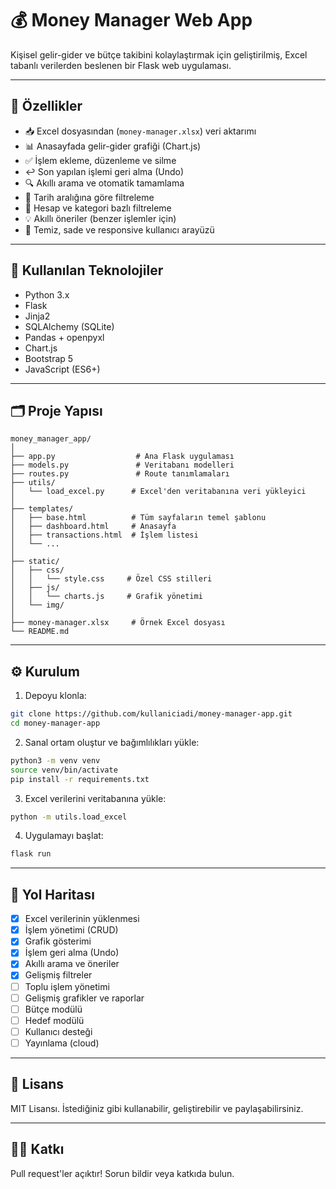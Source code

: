 # 💰 Money Manager Web App

Kişisel gelir-gider ve bütçe takibini kolaylaştırmak için geliştirilmiş, Excel tabanlı verilerden beslenen bir Flask web uygulaması.

---

## 🚀 Özellikler

- 📥 Excel dosyasından (`money-manager.xlsx`) veri aktarımı
- 📊 Anasayfada gelir-gider grafiği (Chart.js)
- ✅ İşlem ekleme, düzenleme ve silme
- ↩️ Son yapılan işlemi geri alma (Undo)
- 🔍 Akıllı arama ve otomatik tamamlama
- 📅 Tarih aralığına göre filtreleme
- 📂 Hesap ve kategori bazlı filtreleme
- 💡 Akıllı öneriler (benzer işlemler için)
- 🎨 Temiz, sade ve responsive kullanıcı arayüzü

---

## 🧰 Kullanılan Teknolojiler

- Python 3.x
- Flask
- Jinja2
- SQLAlchemy (SQLite)
- Pandas + openpyxl
- Chart.js
- Bootstrap 5
- JavaScript (ES6+)

---

## 🗂️ Proje Yapısı

```
money_manager_app/
│
├── app.py                  # Ana Flask uygulaması
├── models.py               # Veritabanı modelleri
├── routes.py               # Route tanımlamaları
├── utils/
│   └── load_excel.py      # Excel'den veritabanına veri yükleyici
│
├── templates/
│   ├── base.html          # Tüm sayfaların temel şablonu
│   ├── dashboard.html     # Anasayfa
│   ├── transactions.html  # İşlem listesi
│   └── ...                 
│
├── static/
│   ├── css/
│   │   └── style.css     # Özel CSS stilleri
│   ├── js/
│   │   └── charts.js     # Grafik yönetimi
│   └── img/
│
├── money-manager.xlsx     # Örnek Excel dosyası
└── README.md
```

---

## ⚙️ Kurulum

1. Depoyu klonla:

```bash
git clone https://github.com/kullaniciadi/money-manager-app.git
cd money-manager-app
```

2. Sanal ortam oluştur ve bağımlılıkları yükle:

```bash
python3 -m venv venv
source venv/bin/activate
pip install -r requirements.txt
```

3. Excel verilerini veritabanına yükle:

```bash
python -m utils.load_excel
```

4. Uygulamayı başlat:

```bash
flask run
```

---

## 📌 Yol Haritası

- [x] Excel verilerinin yüklenmesi
- [x] İşlem yönetimi (CRUD)
- [x] Grafik gösterimi
- [x] İşlem geri alma (Undo)
- [x] Akıllı arama ve öneriler
- [x] Gelişmiş filtreler
- [ ] Toplu işlem yönetimi
- [ ] Gelişmiş grafikler ve raporlar
- [ ] Bütçe modülü
- [ ] Hedef modülü
- [ ] Kullanıcı desteği
- [ ] Yayınlama (cloud)

---

## 📄 Lisans

MIT Lisansı. İstediğiniz gibi kullanabilir, geliştirebilir ve paylaşabilirsiniz.

---

## 🧑‍💻 Katkı

Pull request'ler açıktır! Sorun bildir veya katkıda bulun.